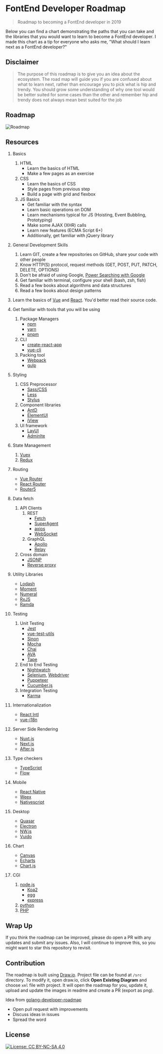 # FontEnd Developer Roadmap

> Roadmap to becoming a FontEnd developer in 2019

Below you can find a chart demonstrating the paths that you can take and the libraries that you would want to learn to become a FontEnd developer. I made this chart as a tip for everyone who asks me, "What should I learn next as a FontEnd developer?"

## Disclaimer
> The purpose of this roadmap is to give you an idea about the ecosystem. The road map will guide you if you are confused about what to learn next, rather than encourage you to pick what is hip and trendy. You should grow some understanding of why one tool would be better suited for some cases than the other and remember hip and trendy does not always mean best suited for the job

## Roadmap

![Roadmap](./roadmap.png)

## Resources

1. Basics
    1. HTML
        * Learn the basics of HTML
        * Make a few pages as an exercise
    2. CSS
        * Learn the basics of CSS
        * Style pages from previous step
        * Build a page with grid and flexbox
    3. JS Basics
        * Get familiar with the syntax
        * Learn basic operations on DOM
        * Learn mechanisms typical for JS (Hoisting, Event Bubbling, Prototyping)
        * Make some AJAX (XHR) calls
        * Learn new features (ECMA Script 6+)
        * Additionally, get familiar with jQuery library
2. General Development Skills
    1. Learn GIT, create a few repositories on GitHub, share your code with other people
    2. Know HTTP(S) protocol, request methods (GET, POST, PUT, PATCH, DELETE, OPTIONS)
    3. Don't be afraid of using Google, [Power Searching with Google](http://www.powersearchingwithgoogle.com/)
    4. Get familiar with terminal, configure your shell (bash, zsh, fish)
    5. Read a few books about algorithms and data structures
    6. Read a few books about design patterns
3. Learn the basics of [Vue](https://vuejs.org/v2/guide/index.html) and [React](https://reactjs.org/). You'd better read their source code.
4. Get familiar with tools that you will be using
    1. Package Managers
        * [npm](https://www.npmjs.com/)
        * [yarn](https://yarnpkg.com/lang/en/)
        * [pnpm](https://pnpm.js.org/)
    2. CLI
        * [create-react-app](https://facebook.github.io/create-react-app/docs/getting-started)
        * [vue-cli](https://cli.vuejs.org/zh/)
    3. Packing tool
       * [Webpack](https://webpack.js.org/)
       * [gulp](https://gulpjs.com/)
5. Styling
    1. CSS Preprocessor
        * [Sass/CSS](https://sass-lang.com/)
        * [Less](http://lesscss.org/)
        * [Stylus](http://stylus-lang.com/)
    2. Component libraries
        * [AntD](https://ant.design/)
        * [ElementUI](https://element.eleme.io/#/en-US)
        * [iView](https://www.iviewui.com/)
    3. UI framework
        * [LayUI](https://www.layui.com/)
        * [Adminlte](https://adminlte.io/)
6. State Management
    1. [Vuex](https://vuex.vuejs.org/)
    2. [Redux](https://redux.js.org/)
7. Routing
    * [Vue Router](https://router.vuejs.org/)
    * [React Router](https://reacttraining.com/react-router/)
    * [Router5](https://router5.js.org/)
8.  Data fetch
    1.  API Clients
        1. REST
           * [Fetch](https://developer.mozilla.org/en-US/docs/Web/API/Fetch_API)
           * [SuperAgent](https://visionmedia.github.io/superagent/)
           * [axios](https://github.com/axios/axios)
           * [WebSocket](https://developer.mozilla.org/en-US/docs/Web/API/WebSocket)
        2. GraphQL
           * [Apollo](https://www.apollographql.com/docs/react/)
           * [Relay](https://facebook.github.io/relay/)
    2. Cross domain
        * [JSONP](https://github.com/webmodules/jsonp)
        * [Reverse proxy](https://en.wikipedia.org/wiki/Reverse_proxy)
9.  Utility Libraries
    * [Lodash](https://lodash.com/)
    * [Moment](https://momentjs.com/)
    * [Numeral](http://numeraljs.com/)
    * [RxJS](http://reactivex.io/)
    * [Ramda](https://ramdajs.com/)
10. Testing
    1. Unit Testing
        * [Jest](https://facebook.github.io/jest/)
        * [vue-test-utils](https://github.com/vuejs/vue-test-utils/)
        * [Sinon](http://sinonjs.org/)
        * [Mocha](https://mochajs.org/)
        * [Chai](http://www.chaijs.com/)
        * [AVA](https://github.com/avajs/ava)
        * [Tape](https://github.com/substack/tape)
    2. End to End Testing
        * [Nightwatch](http://nightwatchjs.org/)
        * [Selenium](https://www.seleniumhq.org/), [Webdriver](http://webdriver.io/)
        * [Puppeteer](https://pptr.dev/)
        * [Cucumber.js](https://github.com/cucumber/cucumber-js)
    3. Integration Testing
        * [Karma](https://karma-runner.github.io/)
11. Internationalization
    * [React Intl](https://github.com/yahoo/react-intl)
    * [vue-i18n](https://kazupon.github.io/vue-i18n/)
12. Server Side Rendering
    * [Nuxt.js](https://nuxtjs.org/)
    * [Next.js](https://nextjs.org/)
    * [After.js](https://github.com/jaredpalmer/after.js)
13. Type checkers
    * [TypeScript](http://www.typescriptlang.org/)
    * [Flow](https://flow.org/)
14. Mobile
    * [React Native](https://facebook.github.io/react-native/)
    * [Weex](https://weex.incubator.apache.org/)
    * [Nativescript](https://docs.nativescript.org/)
15. Desktop
    * [Quasar](https://quasar-framework.org/)
    * [Electron](https://electronjs.org/)
    * [NW.js](https://nwjs.io/)
    * [Vuido](https://vuido.mimec.org/)

16. Chart
    * [Canvas](https://developer.mozilla.org/en-US/docs/Web/API/Canvas_API/Tutorial)
    * [Echarts](https://www.echartsjs.com/index.html)
    * [Chart.js](https://www.chartjs.org/)
17. CGI
    1. [node.js](https://nodejs.org/en/)
        * [Koa2](https://koa.bootcss.com/)
        * [egg](https://eggjs.org/)
        * [express](http://expressjs.com/)
    2. [python](https://www.python.org/)
    3. [PHP](https://www.php.net/)
## Wrap Up

If you think the roadmap can be improved, please do open a PR with any updates and submit any issues. Also, I will continue to improve this, so you might want to star this repository to revisit.

## Contribution

The roadmap is built using [Draw.io](https://www.draw.io/). Project file can be found at `/src` directory. To modify it, open draw.io, click **Open Existing Diagram** and choose `xml` file with project. It will open the roadmap for you, update it, upload and update the images in readme and create a PR (export as png).

Idea from [golang-developer-roadmap](https://github.com/Alikhll/golang-developer-roadmap)

- Open pull request with improvements
- Discuss ideas in issues
- Spread the word

## License

[![License: CC BY-NC-SA 4.0](https://img.shields.io/badge/License-CC%20BY--NC--SA%204.0-lightgrey.svg)](https://creativecommons.org/licenses/by-nc-sa/4.0/)
